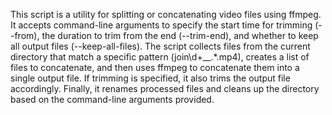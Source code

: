 This script is a utility for splitting or concatenating video files using ffmpeg. It accepts command-line arguments to specify the start time for trimming (--from), the duration to trim from the end (--trim-end), and whether to keep all output files (--keep-all-files). The script collects files from the current directory that match a specific pattern (join\d+__.*\.mp4), creates a list of files to concatenate, and then uses ffmpeg to concatenate them into a single output file. If trimming is specified, it also trims the output file accordingly. Finally, it renames processed files and cleans up the directory based on the command-line arguments provided.